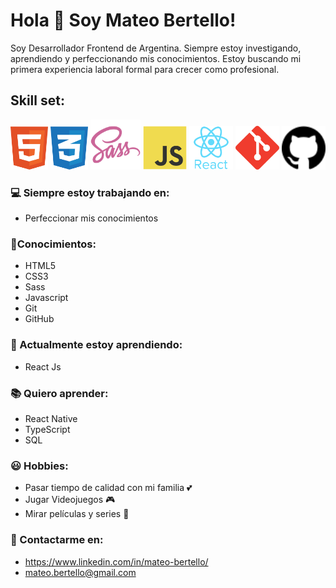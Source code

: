# Hola 👋 Soy Mateo Bertello!
 
Soy Desarrollador Frontend de Argentina. Siempre estoy investigando, aprendiendo y perfeccionando mis conocimientos. Estoy buscando mi primera experiencia laboral formal para crecer como profesional.

## Skill set:

<p align="left">
<img src="./assets/html.svg" height="auto" width="60">
<img src="./assets/css.svg" height="auto" width="60">
<img src="./assets/sass.svg" height="auto" width="80">
<img src="./assets/javascript.svg" height="auto" width="70">
<img src="./assets/react.svg" height="auto" width="70">
<img src="./assets/git.svg" height="auto" width="70">
<img src="./assets/github.svg" height="auto" width="70">
</p>

### 💻 Siempre estoy trabajando en:

- Perfeccionar mis conocimientos

### 🧠Conocimientos:
- HTML5 
- CSS3
- Sass
- Javascript
- Git
- GitHub

### 🌱 Actualmente estoy aprendiendo:

- React Js

### 📚 Quiero aprender:
- React Native
- TypeScript
- SQL

### 😃 Hobbies:

- Pasar tiempo de calidad con mi familia 💕​
- Jugar Videojuegos 🎮​
- Mirar películas y series 🍿

### 📌 Contactarme en:

- https://www.linkedin.com/in/mateo-bertello/
- mateo.bertello@gmail.com

